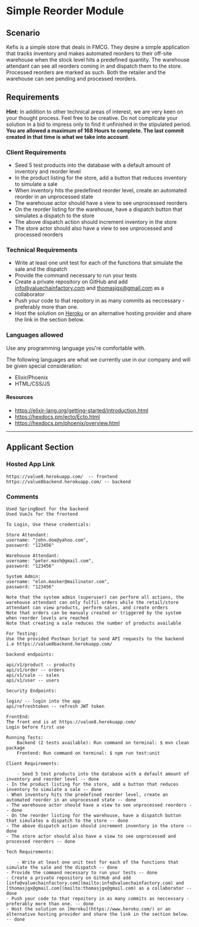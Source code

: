 # Simple Reorder Module

## Scenario

Kefis is a simple store that deals in FMCG. They desire a simple application that tracks inventory and makes automated reorders to their off-site warehouse when the stock level hits a predefined quantity.
The warehouse attendant can see all reorders coming in and dispatch them to the store. Processed reorders are marked as such.
Both the retailer and the warehouse can see pending and processed reorders.

## Requirements

**Hint:** In addition to other technical areas of interest, we are very keen on your thought process. Feel free to be creative. Do not complicate your solution in a bid to impress only to find it unfinished in the stipulated period.
**You are allowed a maximum of 168 Hours to complete. The last commit created in that time is what we take into account**.

### Client Requirements

- Seed 5 test products into the database with a default amount of inventory and reorder level
- In the product listing for the store, add a button that reduces inventory to simulate a sale
- When inventory hits the predefined reorder level, create an automated reorder in an unprocessed state
- The warehouse actor should have a view to see unprocessed reorders
- On the reorder listing for the warehouse, have a dispatch button that simulates a dispatch to the store
- The above dispatch action should increment inventory in the store
- The store actor should also have a view to see unprocessed and processed reorders

### Technical Requirements

- Write at least one unit test for each of the functions that simulate the sale and the dispatch
- Provide the command necessary to run your tests
- Create a private repository on GitHub and add [info@valuechainfactory.com](mailto:info@valuechainfactory.com) and [thomasjgx@gmail.com](mailto:thomasjgx@gmail.com) as a collaborator
- Push your code to that repoitory in as many commits as neccessary - preferably more than one.
- Host the solution on [Heroku](https://www.heroku.com/) or an alternative hosting provider and share the link in the section below.

### Languages allowed

Use any programming language you're comfortable with.

The following languages are what we currently use in our company and will be given special consideration:

- Elixir/Phoenix
- HTML/CSS/JS

#### Resources

- https://elixir-lang.org/getting-started/introduction.html
- https://hexdocs.pm/ecto/Ecto.html
- https://hexdocs.pm/phoenix/overview.html

---

## Applicant Section

### Hosted App Link

    https://value8.herokuapp.com/  -- frontend
    https://value8backend.herokuapp.com/ -- backend

### Comments

    Used SpringBoot for the backend
    Used VueJs for the frontend
    
    To Login, Use these credentials:
    
    Store Attendant:
    username: "john.doe@yahoo.com",
    password: "123456"
    
    Warehouse Attendant:
    username: "peter.mash@gmail.com",
    password: "123456"
    
    System Admin:
    username: "elon.masker@mailinator.com",
    password: "123456"
    
    Note that the system admin (superuser) can perform all actions, the warehouse attendant can only fulfil orders while the retail/store attendant can view products, perform sales, and create orders
    Note that orders can be manualy created or triggered by the system when reorder levels are reached
    Note that creating a sale reduces the number of products available
    
    For Testing:
    Use the provided Postman Script to send API requests to the backend i.e https://value8backend.herokuapp.com/
    
    backend endpoints:
    
    api/v1/product -- products
    api/v1/order -- orders
    api/v1/sale -- sales
    api/v1/user -- users
    
    Security Endpoints:
    
    login/ -- login into the app
    api/refreshtoken -- refresh JWT token
    
    FrontEnd:
    The front end is at https://value8.herokuapp.com/
    Login before first use
    
    Running Tests:
    	Backend (2 tests available): Run command on terminal: $ mvn clean package
    	Frontend: Run command on terminal: $ npm run test:unit
    
    Client Requirements:
    
    	- Seed 5 test products into the database with a default amount of inventory and reorder level -- done
	- In the product listing for the store, add a button that reduces inventory to simulate a sale -- done
	- When inventory hits the predefined reorder level, create an automated reorder in an unprocessed state -- done
	- The warehouse actor should have a view to see unprocessed reorders -- done
	- On the reorder listing for the warehouse, have a dispatch button that simulates a dispatch to the store -- done
	- The above dispatch action should increment inventory in the store -- done
	- The store actor should also have a view to see unprocessed and processed reorders -- done
    
    Tech Requirements:
    
    	- Write at least one unit test for each of the functions that simulate the sale and the dispatch -- done
	- Provide the command necessary to run your tests -- done
	- Create a private repository on GitHub and add [info@valuechainfactory.com](mailto:info@valuechainfactory.com) and [thomasjgx@gmail.com](mailto:thomasjgx@gmail.com) as a collaborator -- done
	- Push your code to that repoitory in as many commits as neccessary - preferably more than one. -- done
	- Host the solution on [Heroku](https://www.heroku.com/) or an alternative hosting provider and share the link in the section below. -- done
    
    
    
    
    
    
    
    
